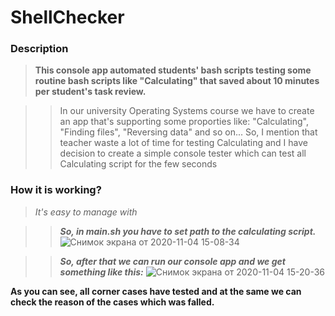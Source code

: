 # ShellChecker

### Description
> **This console app automated students' bash scripts testing some routine bash scripts like "Calculating" that saved about 10 minutes per student's task review.**

>> In our university Operating Systems course we have to create an app that's supporting some proporties like: "Calculating", "Finding files", "Reversing data" and so on... So, I mention that teacher waste a lot of time for testing Calculating and I have decision to create a simple console tester which can test all Calculating script for the few seconds

### How it is working?
> _It's easy to manage with_

>> ***So, in _main.sh_ you have to set path to the calculating script.***
![Снимок экрана от 2020-11-04 15-08-34](https://user-images.githubusercontent.com/73281386/98110586-5ab7bb80-1eb0-11eb-8419-72afcc58ae2f.png)

>> ***So, after that we can run our console app and we get something like this:***
![Снимок экрана от 2020-11-04 15-20-36](https://user-images.githubusercontent.com/73281386/98111249-58a22c80-1eb1-11eb-9027-7b8ded5d0260.png)

**As you can see, all corner cases have tested and at the same we can check the reason of the cases which was falled.**
